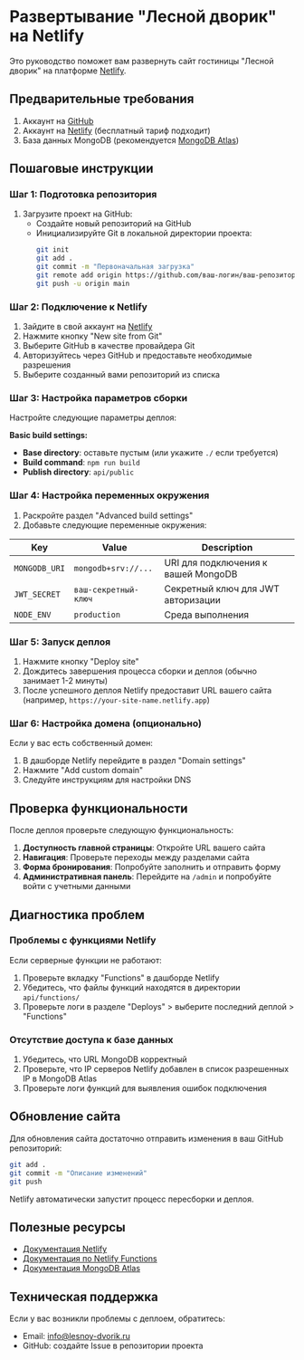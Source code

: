 # Развертывание "Лесной дворик" на Netlify

Это руководство поможет вам развернуть сайт гостиницы "Лесной дворик" на платформе [Netlify](https://www.netlify.com/).

## Предварительные требования

1. Аккаунт на [GitHub](https://github.com/)
2. Аккаунт на [Netlify](https://www.netlify.com/) (бесплатный тариф подходит)
3. База данных MongoDB (рекомендуется [MongoDB Atlas](https://www.mongodb.com/cloud/atlas))

## Пошаговые инструкции

### Шаг 1: Подготовка репозитория

1. Загрузите проект на GitHub:
   - Создайте новый репозиторий на GitHub
   - Инициализируйте Git в локальной директории проекта:
     ```bash
     git init
     git add .
     git commit -m "Первоначальная загрузка"
     git remote add origin https://github.com/ваш-логин/ваш-репозиторий.git
     git push -u origin main
     ```

### Шаг 2: Подключение к Netlify

1. Зайдите в свой аккаунт на [Netlify](https://app.netlify.com/)
2. Нажмите кнопку "New site from Git"
3. Выберите GitHub в качестве провайдера Git
4. Авторизуйтесь через GitHub и предоставьте необходимые разрешения
5. Выберите созданный вами репозиторий из списка

### Шаг 3: Настройка параметров сборки

Настройте следующие параметры деплоя:

**Basic build settings:**
- **Base directory**: оставьте пустым (или укажите `./` если требуется)
- **Build command**: `npm run build`
- **Publish directory**: `api/public`

### Шаг 4: Настройка переменных окружения

1. Раскройте раздел "Advanced build settings"
2. Добавьте следующие переменные окружения:

| Key | Value | Description |
|-----|-------|-------------|
| `MONGODB_URI` | `mongodb+srv://...` | URI для подключения к вашей MongoDB |
| `JWT_SECRET` | `ваш-секретный-ключ` | Секретный ключ для JWT авторизации |
| `NODE_ENV` | `production` | Среда выполнения |

### Шаг 5: Запуск деплоя

1. Нажмите кнопку "Deploy site"
2. Дождитесь завершения процесса сборки и деплоя (обычно занимает 1-2 минуты)
3. После успешного деплоя Netlify предоставит URL вашего сайта (например, `https://your-site-name.netlify.app`)

### Шаг 6: Настройка домена (опционально)

Если у вас есть собственный домен:

1. В дашборде Netlify перейдите в раздел "Domain settings"
2. Нажмите "Add custom domain"
3. Следуйте инструкциям для настройки DNS

## Проверка функциональности

После деплоя проверьте следующую функциональность:

1. **Доступность главной страницы**: Откройте URL вашего сайта
2. **Навигация**: Проверьте переходы между разделами сайта
3. **Форма бронирования**: Попробуйте заполнить и отправить форму
4. **Административная панель**: Перейдите на `/admin` и попробуйте войти с учетными данными

## Диагностика проблем

### Проблемы с функциями Netlify

Если серверные функции не работают:

1. Проверьте вкладку "Functions" в дашборде Netlify
2. Убедитесь, что файлы функций находятся в директории `api/functions/`
3. Проверьте логи в разделе "Deploys" > выберите последний деплой > "Functions"

### Отсутствие доступа к базе данных

1. Убедитесь, что URL MongoDB корректный
2. Проверьте, что IP серверов Netlify добавлен в список разрешенных IP в MongoDB Atlas
3. Проверьте логи функций для выявления ошибок подключения

## Обновление сайта

Для обновления сайта достаточно отправить изменения в ваш GitHub репозиторий:

```bash
git add .
git commit -m "Описание изменений"
git push
```

Netlify автоматически запустит процесс пересборки и деплоя.

## Полезные ресурсы

- [Документация Netlify](https://docs.netlify.com/)
- [Документация по Netlify Functions](https://docs.netlify.com/functions/overview/)
- [Документация MongoDB Atlas](https://docs.atlas.mongodb.com/)

## Техническая поддержка

Если у вас возникли проблемы с деплоем, обратитесь:

- Email: info@lesnoy-dvorik.ru
- GitHub: создайте Issue в репозитории проекта 